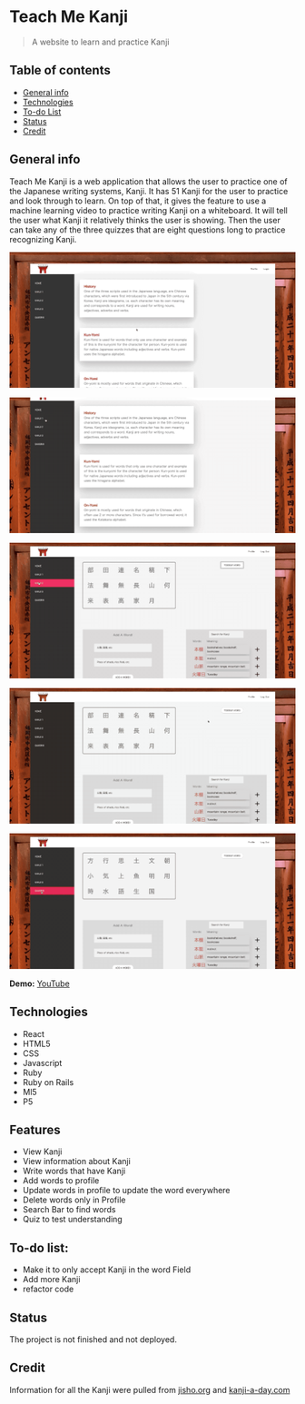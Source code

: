 # Teach Me Kanji
> A website to learn and practice Kanji

## Table of contents
* [General info](#general-info)
* [Technologies](#technologies)
* [To-do List](#to-do-list)
* [Status](#status)
* [Credit](#credit)

## General info
Teach Me Kanji is a web application that allows the user to practice one of the Japanese writing systems, Kanji. It has 51 Kanji for the user to practice and look through to learn. On top of that, it gives the feature to use a machine learning video to practice writing Kanji on a whiteboard. It will tell the user what Kanji it relatively thinks the user is showing. Then the user can take any of the three quizzes that are eight questions long to practice recognizing Kanji.

![homepage/login](/home_page:login.gif)

![kanji_pages](/kanjipages.gif)

![character_info](/characterinfo.gif)

![ml5_video](/ml5video.gif)

![quiz](/quiz.gif)

**Demo:** [YouTube](https://www.youtube.com/watch?v=vAxnoPUMGUs&feature=youtu.be)

## Technologies
* React
* HTML5
* CSS
* Javascript
* Ruby 
* Ruby on Rails
* Ml5
* P5

## Features
* View Kanji
* View information about Kanji
* Write words that have Kanji
* Add words to profile
* Update words in profile to update the word everywhere
* Delete words only in Profile
* Search Bar to find words
* Quiz to test understanding

## To-do list:
* Make it to only accept Kanji in the word Field
* Add more Kanji
* refactor code

## Status
The project is not finished and not deployed.

## Credit
Information for all the Kanji were pulled from [jisho.org](https://jisho.org/) and [kanji-a-day.com](http://www.kanji-a-day.com/100kanji.php)

